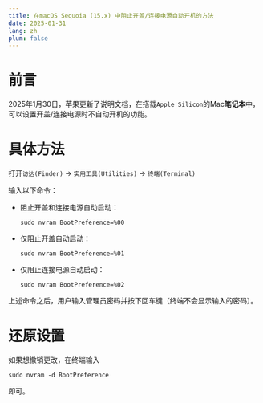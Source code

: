 ```yaml
---
title: 在macOS Sequoia (15.x) 中阻止开盖/连接电源自动开机的方法
date: 2025-01-31
lang: zh
plum: false
---
```


# 前言

2025年1月30日，苹果更新了说明文档，在搭载`Apple Silicon`的Mac**笔记本**中，可以设置开盖/连接电源时不自动开机的功能。

# 具体方法

打开`访达(Finder)` -> `实用工具(Utilities)` -> `终端(Terminal)`

输入以下命令：

- 阻止开盖和连接电源自动启动：

  ```shell
  sudo nvram BootPreference=%00
  ```

- 仅阻止开盖自动启动：

  ```shell
  sudo nvram BootPreference=%01
  ```

- 仅阻止连接电源自动启动：
  ```shell
  sudo nvram BootPreference=%02
  ```

上述命令之后，用户输入管理员密码并按下回车键（终端不会显示输入的密码）。

# 还原设置

如果想撤销更改，在终端输入

```shell
sudo nvram -d BootPreference
```

即可。
